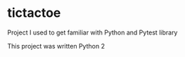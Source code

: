 # tictactoe
Project I used to get familiar with Python and Pytest library

This project was written Python 2
